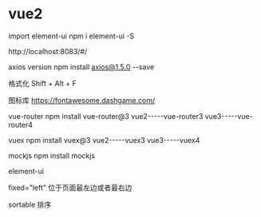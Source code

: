 # vue2

import element-ui
npm i element-ui -S

http://localhost:8083/#/


axios version
npm install axios@1.5.0 --save

格式化
Shift + Alt + F

图标库
https://fontawesome.dashgame.com/

vue-router
npm install vue-router@3 
vue2-----vue-router3
vue3-----vue-router4

vuex
npm install vuex@3
vue2-----vuex3
vue3-----vuex4

mockjs
npm install mockjs


element-ui

fixed="left"
位于页面最左边或者最右边
<el-table-column fixed="left" label="操作" width="100">

sortable
排序
  <el-table-column prop="id" label="编号" sortable width="180"> </el-table-column>